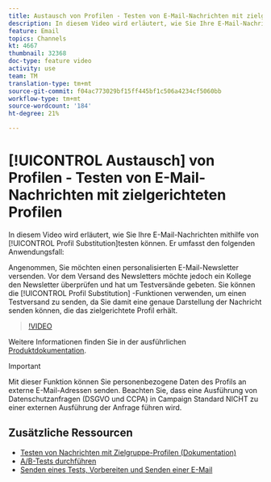 ```yaml
---
title: Austausch von Profilen - Testen von E-Mail-Nachrichten mit zielgerichteten Profilen
description: In diesem Video wird erläutert, wie Sie Ihre E-Mail-Nachrichten mit der Funktion zum Ersetzen von Profilen testen können.
feature: Email
topics: Channels
kt: 4667
thumbnail: 32368
doc-type: feature video
activity: use
team: TM
translation-type: tm+mt
source-git-commit: f04ac773029bf15ff445bf1c506a4234cf5060bb
workflow-type: tm+mt
source-wordcount: '184'
ht-degree: 21%

---
```



# [!UICONTROL Austausch] von Profilen - Testen von E-Mail-Nachrichten mit zielgerichteten Profilen

In diesem Video wird erläutert, wie Sie Ihre E-Mail-Nachrichten mithilfe von [!UICONTROL Profil Substitution]testen können. Er umfasst den folgenden Anwendungsfall:

Angenommen, Sie möchten einen personalisierten E-Mail-Newsletter versenden. Vor dem Versand des Newsletters möchte jedoch ein Kollege den Newsletter überprüfen und hat um Testversände gebeten. Sie können die [!UICONTROL Profil Substitution] -Funktionen verwenden, um einen Testversand zu senden, da Sie damit eine genaue Darstellung der Nachricht senden können, die das zielgerichtete Profil erhält.

>[!VIDEO](https://video.tv.adobe.com/v/32368?quality=12)

Weitere Informationen finden Sie in der ausführlichen [Produktdokumentation](https://docs.adobe.com/content/help/en/campaign-standard/using/testing-and-sending/preparing-and-testing-messages/testing-messages-using-target.html).

>[!IMPORTANT]
>
>Mit dieser Funktion können Sie personenbezogene Daten des Profils an externe E-Mail-Adressen senden. Beachten Sie, dass eine Ausführung von Datenschutzanfragen (DSGVO und CCPA) in Campaign Standard NICHT zu einer externen Ausführung der Anfrage führen wird.

## Zusätzliche Ressourcen

* [Testen von Nachrichten mit Zielgruppe-Profilen (Dokumentation)](https://docs.adobe.com/content/help/en/campaign-standard/using/testing-and-sending/preparing-and-testing-messages/testing-messages-using-target.html)
* [A/B-Tests durchführen](/help/communication-channels/email/a-b-testing.md)
* [Senden eines Tests, Vorbereiten und Senden einer E-Mail](/help/communication-channels/email/sending-test-preparing-sending-email.md)
